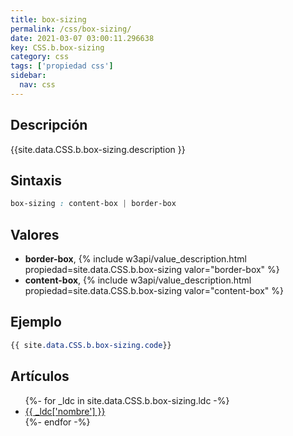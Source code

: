 ```yaml
---
title: box-sizing
permalink: /css/box-sizing/
date: 2021-03-07 03:00:11.296638
key: CSS.b.box-sizing
category: css
tags: ['propiedad css']
sidebar: 
  nav: css
---
```


## Descripción
{{site.data.CSS.b.box-sizing.description }}

## Sintaxis
~~~css
box-sizing : content-box | border-box
~~~

## Valores
* **border-box**,  {% include w3api/value_description.html propiedad=site.data.CSS.b.box-sizing valor="border-box" %}
* **content-box**,  {% include w3api/value_description.html propiedad=site.data.CSS.b.box-sizing valor="content-box" %}

## Ejemplo
~~~css
{{ site.data.CSS.b.box-sizing.code}}
~~~

## Artículos
<ul>
{%- for _ldc in site.data.CSS.b.box-sizing.ldc -%}
   <li>
       <a href="{{_ldc['url'] }}">{{ _ldc['nombre'] }}</a>
   </li>
{%- endfor -%}
</ul>
